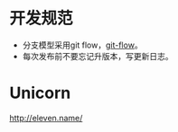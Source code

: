 # 开发规范

* 分支模型采用git flow，[git-flow](https://github.com/nvie/gitflow, "git flow")。
* 每次发布前不要忘记升版本，写更新日志。

# Unicorn
http://eleven.name/
